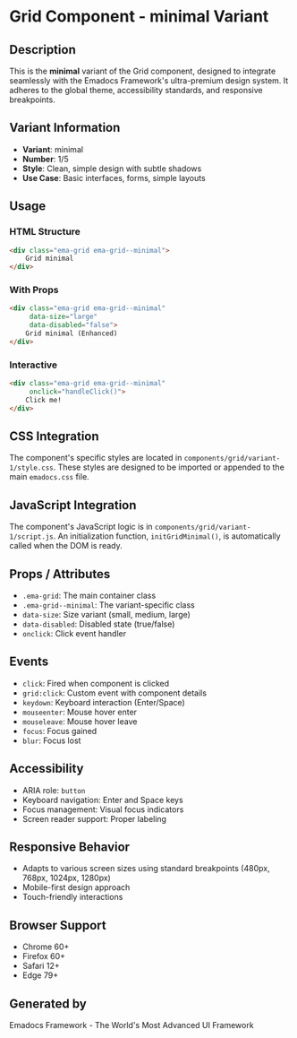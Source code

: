 # Grid Component - minimal Variant

## Description
This is the **minimal** variant of the Grid component, designed to integrate seamlessly with the Emadocs Framework's ultra-premium design system. It adheres to the global theme, accessibility standards, and responsive breakpoints.

## Variant Information
- **Variant**: minimal
- **Number**: 1/5
- **Style**: Clean, simple design with subtle shadows
- **Use Case**: Basic interfaces, forms, simple layouts

## Usage

### HTML Structure
```html
<div class="ema-grid ema-grid--minimal">
    Grid minimal
</div>
```

### With Props
```html
<div class="ema-grid ema-grid--minimal" 
     data-size="large" 
     data-disabled="false">
    Grid minimal (Enhanced)
</div>
```

### Interactive
```html
<div class="ema-grid ema-grid--minimal" 
     onclick="handleClick()">
    Click me!
</div>
```

## CSS Integration
The component's specific styles are located in `components/grid/variant-1/style.css`. These styles are designed to be imported or appended to the main `emadocs.css` file.

## JavaScript Integration
The component's JavaScript logic is in `components/grid/variant-1/script.js`. An initialization function, `initGridMinimal()`, is automatically called when the DOM is ready.

## Props / Attributes
- `.ema-grid`: The main container class
- `.ema-grid--minimal`: The variant-specific class
- `data-size`: Size variant (small, medium, large)
- `data-disabled`: Disabled state (true/false)
- `onclick`: Click event handler

## Events
- `click`: Fired when component is clicked
- `grid:click`: Custom event with component details
- `keydown`: Keyboard interaction (Enter/Space)
- `mouseenter`: Mouse hover enter
- `mouseleave`: Mouse hover leave
- `focus`: Focus gained
- `blur`: Focus lost

## Accessibility
- ARIA role: `button`
- Keyboard navigation: Enter and Space keys
- Focus management: Visual focus indicators
- Screen reader support: Proper labeling

## Responsive Behavior
- Adapts to various screen sizes using standard breakpoints (480px, 768px, 1024px, 1280px)
- Mobile-first design approach
- Touch-friendly interactions

## Browser Support
- Chrome 60+
- Firefox 60+
- Safari 12+
- Edge 79+

## Generated by
Emadocs Framework - The World's Most Advanced UI Framework
